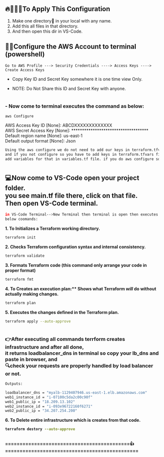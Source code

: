 ## 🔥👨🏻‍💻To Apply This Configuration 
1. Make one directory📁 in your local with any name.
2. Add this all files in that directory.
3. And then open this dir in VS-Code.
## ⛓️‍💥Configure the AWS Account to terminal (powershell)
```
Go to AWS Profile ---> Security Credentials ----> Access Keys ----> Create Access Keys
```

 - Copy Key ID and Secret Key somewhere it is one time view Only.

 - NOTE: Do Not Share this ID and Secret Key with anyone. 
#
<h3>- Now come to terminal executes the command as below:</h3>

```
aws Configure
```
AWS Access Key ID [None]: ABCDXXXXXXXXXXXXX<br>
AWS Secret Access Key [None]: ************************************<br>
Default region name [None]: us-east-1<br>
Default output format [None]: Json<br>

```bash
Using the aws configure we do not need to add our keys in terraform.tfvars file.
and if you not configure so you have to add keys in terraform.tfvars file and also
add variables for that in variables.tf file. if you do aws configure so ignore this.
```
#

<h2>💻Now come to VS-Code open your project folder.<br>
you see main.tf file there, click on that file.<br>
Then open VS-Code terminal.</h2>

```bash
in VS-Code Terminal-->New Terminal then terminal is open then executes
below coomands:
```
<b>1. To Initializes a Terraform working directory.</b>
```bash
terraform init
```

<b>2. Checks Terraform configuration syntax and internal consistency.</b>

```bash
terraform validate
```

<b>3. Formats Terraform code (this command only arrange your code in proper format)</b>

```bash
terraform fmt
```

<b>4. To Creates an execution plan:** Shows what Terraform *will* do without actually making changes.</b>

```bash
terraform plan
```

<b>5. Executes the changes defined in the Terraform plan.</b>

```bash
terraform apply --auto-approve
```
#
<h3>👉After executing all commands terrform creates infrastructure and after all done,<br>
it returns loadbalancer_dns in terminal so copy your lb_dns and paste in browser, and<br>
🔍check your requests are properly handled by load balancer or not.</h3>

```bash
Outputs:

loadbalancer_dns = "myalb-1129407946.us-east-1.elb.amazonaws.com"
web1_instance_id = "i-07100c5da2c00c90f"
web1_public_ip = "18.209.13.102"
web2_instance_id = "i-093e96722160f6271"
web2_public_ip = "34.207.254.200"
```
<b>6. To Delete entire infrastructure which is creates from that code.

```bash
terraform destory --auto-approve
```
##
===========================================👍==============================================
